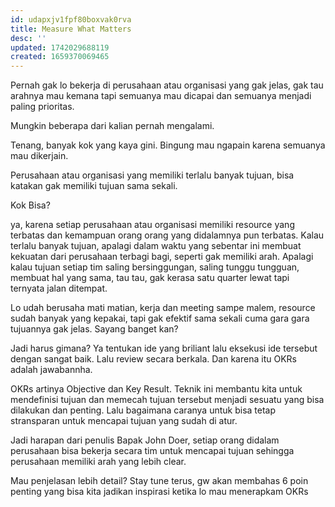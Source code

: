 ```yaml
---
id: udapxjv1fpf80boxvak0rva
title: Measure What Matters
desc: ''
updated: 1742029688119
created: 1659370069465
---
```


Pernah gak lo bekerja di perusahaan atau organisasi yang gak jelas, gak tau arahnya mau kemana tapi semuanya mau dicapai dan semuanya menjadi paling prioritas. 

Mungkin beberapa dari kalian pernah mengalami.

Tenang, banyak kok yang kaya gini. Bingung mau ngapain karena semuanya mau dikerjain.

Perusahaan atau organisasi yang memiliki terlalu banyak tujuan, bisa katakan gak memiliki tujuan sama sekali.

Kok Bisa?

ya, karena setiap perusahaan atau organisasi memiliki resource yang terbatas dan kemampuan orang orang yang didalamnya pun terbatas. Kalau terlalu banyak tujuan, apalagi dalam waktu yang sebentar ini membuat kekuatan dari perusahaan terbagi bagi, seperti gak memiliki arah. Apalagi kalau tujuan setiap tim saling bersinggungan, saling tunggu tungguan, membuat hal yang sama, tau tau, gak kerasa satu quarter lewat tapi ternyata jalan ditempat.

Lo udah berusaha mati matian, kerja dan meeting sampe malem, resource sudah banyak yang kepakai, tapi gak efektif sama sekali cuma gara gara tujuannya gak jelas. Sayang banget kan?

Jadi harus gimana? Ya tentukan ide yang briliant lalu eksekusi ide tersebut dengan sangat baik. Lalu review secara berkala. Dan karena itu OKRs adalah jawabannha.

OKRs artinya Objective dan Key Result. Teknik ini membantu kita untuk mendefinisi tujuan dan memecah tujuan tersebut menjadi sesuatu yang bisa dilakukan dan penting. Lalu bagaimana caranya untuk bisa tetap stransparan untuk mencapai tujuan yang sudah di atur.

Jadi harapan dari penulis Bapak John Doer, setiap orang didalam perusahaan bisa bekerja secara tim untuk mencapai tujuan sehingga perusahaan memiliki arah yang lebih clear.

Mau penjelasan lebih detail? Stay tune terus, gw akan membahas 6 poin penting yang bisa kita jadikan inspirasi ketika lo mau menerapkam OKRs